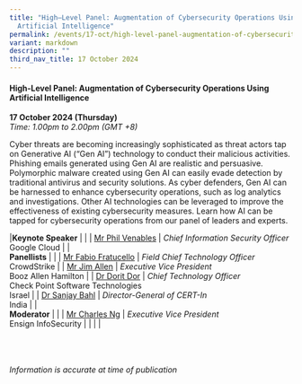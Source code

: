```yaml
---
title: "High–Level Panel: Augmentation of Cybersecurity Operations Using
  Artificial Intelligence"
permalink: /events/17-oct/high-level-panel-augmentation-of-cybersecurity-operations-using-ai/
variant: markdown
description: ""
third_nav_title: 17 October 2024
---
```

#### **High-Level Panel: Augmentation of Cybersecurity Operations Using Artificial Intelligence**

**17 October 2024 (Thursday)**  
*Time: 1.00pm to 2.00pm (GMT +8)*

Cyber threats are becoming increasingly sophisticated as threat actors tap on Generative AI (“Gen AI”) technology to conduct their malicious activities. Phishing emails generated using Gen AI are realistic and persuasive. Polymorphic malware created using Gen AI can easily evade detection by traditional antivirus and security solutions. As cyber defenders, Gen AI can be harnessed to enhance cybersecurity operations, such as log analytics and investigations. Other AI technologies can be leveraged to improve the effectiveness of existing cybersecurity measures. Learn how AI can be tapped for cybersecurity operations from our panel of leaders and experts.

|**Keynote Speaker**          |                                                              |
| [Mr Phil Venables](/speakers/mr-robert-hannigan/)  | *Chief Information Security Officer* <br>Google Cloud      |
|<br>**Panellists**          |                                                              |
| [Mr Fabio Fratucello](/speakers/mr-fabio-fratucello/)  | *Field Chief Technology Officer* <br>CrowdStrike      |
| [Mr Jim Allen](/speakers/mr-jim-allen/)  | *Executive Vice President* <br>Booz Allen Hamilton      |
| [Dr Dorit Dor](/speakers/dr-dorit-dor/)  | *Chief Technology Officer* <br>Check Point Software Technologies<br>Israel      |
| [Dr Sanjay Bahl](/speakers/dr-sanjay-bahl/)  | *Director-General of CERT-In* <br>India      |
|<br> **Moderator**          |                                                           |
| [Mr Charles Ng](/speakers/mr-charles-ng/)  | *Executive Vice President*<br>Ensign InfoSecurity                |
| | |

<br><br><br>
*Information is accurate at time of publication*